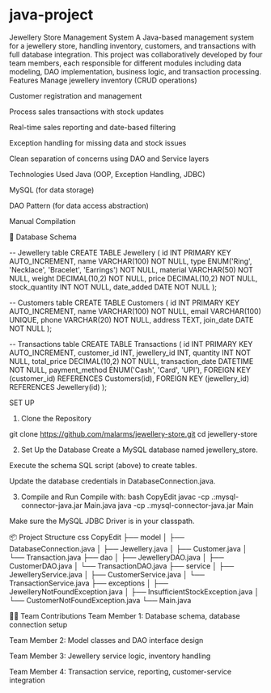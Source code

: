# java-project
Jewellery Store Management System
A Java-based management system for a jewellery store, handling inventory, customers, and transactions with full database integration. This project was collaboratively developed by four team members, each responsible for different modules including data modeling, DAO implementation, business logic, and transaction processing.
 Features
Manage jewellery inventory (CRUD operations)


Customer registration and management


Process sales transactions with stock updates


Real-time sales reporting and date-based filtering


Exception handling for missing data and stock issues


Clean separation of concerns using DAO and Service layers


Technologies Used
Java (OOP, Exception Handling, JDBC)


MySQL (for data storage)


DAO Pattern (for data access abstraction)


Manual Compilation


🧱 Database Schema

-- Jewellery table
CREATE TABLE Jewellery (
  id INT PRIMARY KEY AUTO_INCREMENT,
  name VARCHAR(100) NOT NULL,
  type ENUM('Ring', 'Necklace', 'Bracelet', 'Earrings') NOT NULL,
  material VARCHAR(50) NOT NULL,
  weight DECIMAL(10,2) NOT NULL,
  price DECIMAL(10,2) NOT NULL,
  stock_quantity INT NOT NULL,
  date_added DATE NOT NULL
);

-- Customers table
CREATE TABLE Customers (
  id INT PRIMARY KEY AUTO_INCREMENT,
  name VARCHAR(100) NOT NULL,
  email VARCHAR(100) UNIQUE,
  phone VARCHAR(20) NOT NULL,
  address TEXT,
  join_date DATE NOT NULL
);

-- Transactions table
CREATE TABLE Transactions (
  id INT PRIMARY KEY AUTO_INCREMENT,
  customer_id INT,
  jewellery_id INT,
  quantity INT NOT NULL,
  total_price DECIMAL(10,2) NOT NULL,
  transaction_date DATETIME NOT NULL,
  payment_method ENUM('Cash', 'Card', 'UPI'),
  FOREIGN KEY (customer_id) REFERENCES Customers(id),
  FOREIGN KEY (jewellery_id) REFERENCES Jewellery(id)
);


SET UP
1. Clone the Repository

git clone https://github.com/malarms/jewellery-store.git
cd jewellery-store

2. Set Up the Database
Create a MySQL database named jewellery_store.


Execute the schema SQL script (above) to create tables.


Update the database credentials in DatabaseConnection.java.


3. Compile and Run
Compile with:
bash
CopyEdit
javac -cp .:mysql-connector-java.jar Main.java
java -cp .:mysql-connector-java.jar Main

Make sure the MySQL JDBC Driver is in your classpath.

📦 Project Structure
css
CopyEdit
├── model
│   ├── DatabaseConnection.java
│   ├── Jewellery.java
│   ├── Customer.java
│   └── Transaction.java
├── dao
│   ├── JewelleryDAO.java
│   ├── CustomerDAO.java
│   └── TransactionDAO.java
├── service
│   ├── JewelleryService.java
│   ├── CustomerService.java
│   └── TransactionService.java
├── exceptions
│   ├── JewelleryNotFoundException.java
│   ├── InsufficientStockException.java
│   └── CustomerNotFoundException.java
└── Main.java


👨‍💻 Team Contributions
Team Member 1: Database schema, database connection setup


Team Member 2: Model classes and DAO interface design


Team Member 3: Jewellery service logic, inventory handling


Team Member 4: Transaction service, reporting, customer-service integration




